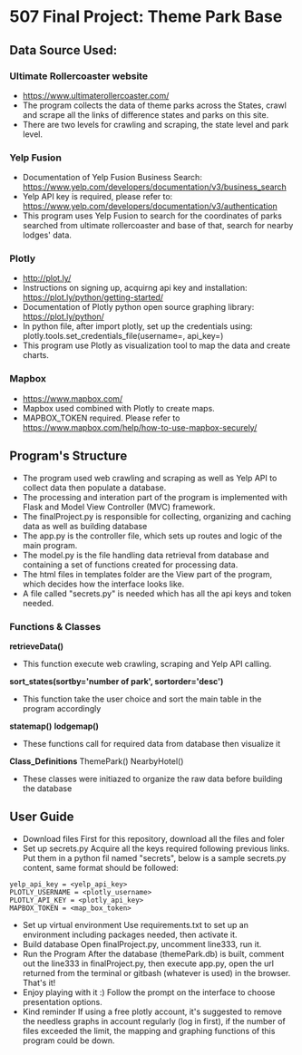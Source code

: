 # 507 Final Project: Theme Park Base


## Data Source Used:

### Ultimate Rollercoaster website
- https://www.ultimaterollercoaster.com/
- The program collects the data of theme parks across the States,  crawl and scrape all the links of difference states and parks on this site.
- There are two levels for crawling and scraping, the state level and park level.

### Yelp Fusion
- Documentation of Yelp Fusion Business Search: https://www.yelp.com/developers/documentation/v3/business_search
- Yelp API key is required, please refer to: https://www.yelp.com/developers/documentation/v3/authentication
- This program uses Yelp Fusion to search for the coordinates of parks searched from ultimate rollercoaster and base of that, search for nearby lodges' data.

### Plotly
- http://plot.ly/
- Instructions on signing up, acquirng api key and installation: https://plot.ly/python/getting-started/
- Documentation of Plotly python open source graphing library: https://plot.ly/python/
- In python file, after import plotly, set up the credentials using:
    plotly.tools.set_credentials_file(username=<USERNAME>, api_key=<APIKEY>)
- This program use Plotly as visualization tool to map the data and create charts.

### Mapbox
- https://www.mapbox.com/
- Mapbox used combined with Plotly to create maps.
- MAPBOX_TOKEN required. Please refer to https://www.mapbox.com/help/how-to-use-mapbox-securely/


## Program's Structure

- The program used web crawling and scraping as well as Yelp API to collect data then populate a database.
- The processing and interation part of the program is implemented with Flask and Model View Controller (MVC) framework.
- The finalProject.py is responsible for collecting, organizing and caching data as well as building database
- The app.py is the controller file, which sets up routes and logic of the main program.
- The model.py is the file handling data retrieval from database and containing a set of functions created for processing data.
- The html files in templates folder are the View part of the program, which decides how the interface looks like.
- A file called "secrets.py" is needed which has all the api keys and token needed.

### Functions & Classes
**retrieveData()**
- This function execute web crawling, scraping and Yelp API calling.

**sort_states(sortby='number of park', sortorder='desc')**
- This function take the user choice and sort the main table in the program accordingly

**statemap()**
**lodgemap()**
- These functions call for required data from database then visualize it

**Class_Definitions**
ThemePark()
NearbyHotel()
- These classes were initiazed to organize the raw data before building the database


## User Guide

- Download files
  First for this repository, download all the files and foler  
- Set up secrets.py
  Acquire all the keys required following previous links. Put them in a python fil named "secrets", below is a sample secrets.py content, same format should be followed:
```
yelp_api_key = <yelp_api_key>
PLOTLY_USERNAME = <plotly_username>
PLOTLY_API_KEY = <plotly_api_key>
MAPBOX_TOKEN = <map_box_token>
```
- Set up virtual environment
  Use requirements.txt to set up an environment including packages needed, then activate it.
- Build database
  Open finalProject.py, uncomment line333, run it.
- Run the Program
  After the database (themePark.db) is built, comment out the line333 in finalProject.py, then execute app.py, open the url returned from the terminal or gitbash (whatever is used) in the browser. That's it!
- Enjoy playing with it :)
  Follow the prompt on the interface to choose presentation options.
- Kind reminder
  If using a free plotly account, it's suggested to remove the needless graphs in account regularly (log in first), if the number of files exceeded the limit, the mapping and graphing functions of this program could be down.
